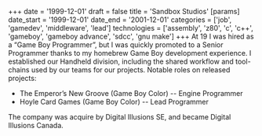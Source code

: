 +++
date = '1999-12-01'
draft = false
title = 'Sandbox Studios'
[params]
  date_start = '1999-12-01'
  date_end = '2001-12-01'
categories = ['job', 'gamedev', 'middleware', 'lead']
technologies = ['assembly', 'z80', 'c', 'c++', 'gameboy', 'gameboy advance', 'sdcc', 'gnu make']
+++
At 19 I was hired as a “Game Boy Programmer”, but I was
quickly promoted to a Senior Programmer thanks to my
homebrew Game Boy development experience. I established
our Handheld division, including the shared workflow and tool-
chains used by our teams for our projects.
Notable roles on released projects:


* The Emperor’s New Groove (Game Boy Color) -- Engine Programmer
* Hoyle Card Games (Game Boy Color) -- Lead Programmer

The company was acquire by Digital Illusions SE, and became Digital Illusions Canada.
